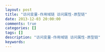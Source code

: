 ```yaml
---
layout: post
title: "访问变量-作用域链 访问属性-原型链"
date: 2013-12-03 20:00:00 
comments: true
categories: []
tags: []
description: "访问变量-作用域链 访问属性-原型链"
keywords: 
---
```





